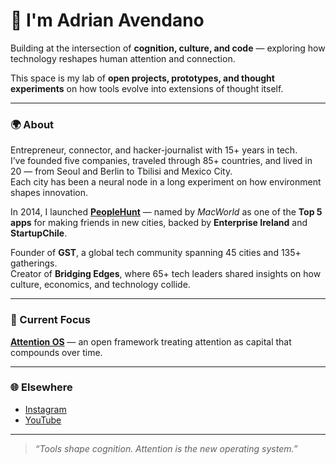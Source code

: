 # 👋 I'm Adrian Avendano

Building at the intersection of **cognition, culture, and code** — exploring how technology reshapes human attention and connection.  

This space is my lab of **open projects, prototypes, and thought experiments** on how tools evolve into extensions of thought itself.  

---

### 🌍 About  
Entrepreneur, connector, and hacker-journalist with 15+ years in tech.  
I’ve founded five companies, traveled through 85+ countries, and lived in 20 — from Seoul and Berlin to Tbilisi and Mexico City.  
Each city has been a neural node in a long experiment on how environment shapes innovation.  

In 2014, I launched **[PeopleHunt](https://www.macworld.com/article/224023/5-apps-for-making-friends-in-a-new-city.html)** — named by *MacWorld* as one of the **Top 5 apps** for making friends in new cities, backed by **Enterprise Ireland** and **StartupChile**.  

Founder of **GST**, a global tech community spanning 45 cities and 135+ gatherings.  
Creator of **Bridging Edges**, where 65+ tech leaders shared insights on how culture, economics, and technology collide.  

---

### 🧠 Current Focus  
**[Attention OS](https://github.com/amonter/Attention-OS)** — an open framework treating attention as capital that compounds over time.  

---

### 🌐 Elsewhere  
- [Instagram](https://www.instagram.com/amonter5)  
- [YouTube](https://www.youtube.com/c/adrianavendano)  

---

> *“Tools shape cognition. Attention is the new operating system.”*  
